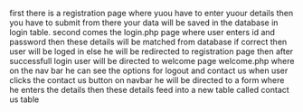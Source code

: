 first there is a registration page where yuou have to enter yuour details then you have to submit from there your data will be saved in the database in login table.
second comes the login.php page where user enters id and password then these details will be matched from database if correct then user will be loged in else he will be redirected to registration page
then after successfull login user will be directed to welcome page welcome.php where on the nav bar he can see the options for logout and contact us
when user clicks the contact us button on navbar he will be directed to a form where he enters the details then these details feed into a new table called contact us table
